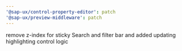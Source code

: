 ```yaml
---
'@sap-ux/control-property-editor': patch
'@sap-ux/preview-middleware': patch
---
```


remove z-index for sticky Search and filter bar and added updating highlighting control logic
